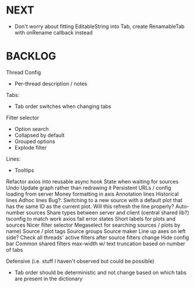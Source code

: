 # NEXT
* Don't worry about fitting EditableString into Tab, create RenamableTab with onRename callback instead

# BACKLOG
Thread Config
* Per-thread description / notes

Tabs:
* Tab order switches when changing tabs

Filter selector
* Option search
* Collapsed by default
* Grouped options
* Explode filter

Lines:
* Tooltips

Refactor axios into reusable async hook
State when waiting for sources
Undo
Update graph rather than redrawing it
Persistent URLs / config loading from server
Money formatting in axis
Annotation lines
Historical lines
Adhoc lines
Bug?: Switching to a new source with a default plot that has the same ID as the current plot. Will this refresh the line properly?
Auto-number sources
Share types between server and client (central shared lib?)
tsconfig to match work
axios fail error states
Short labels for plots and sources
Nicer filter selector
Megaselect for searching sources / plots by name)
Source / plot tags
Source groups
Source maker
Line up axes on left side?
Check all threads' active filters after source filters change
Hide config bar
Common shared filters
max-width w/ text truncation based on number of tabs

Defensive (i.e. stuff I haven't observed but could be possible)
* Tab order should be deterministic and not change based on which tabs are present in the dictionary